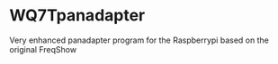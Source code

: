 # WQ7Tpanadapter
Very enhanced panadapter program for the Raspberrypi based on the original FreqShow
